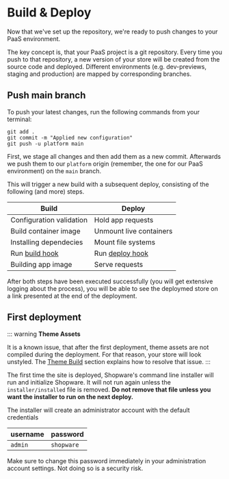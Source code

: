 # Build & Deploy

Now that we've set up the repository, we're ready to push changes to your PaaS environment.

The key concept is, that your PaaS project is a git repository. Every time you push to that repository, a new version of your store will be created from the source code and deployed. Different environments (e.g. dev-previews, staging and production) are mapped by corresponding branches.

## Push main branch

To push your latest changes, run the following commands from your terminal:

```bash{3}
git add .
git commit -m "Applied new configuration"
git push -u platform main
```

First, we stage all changes and then add them as a new commit. Afterwards we push them to our `platform` origin (remember, the one for our PaaS environment) on the `main` branch.

This will trigger a new build with a subsequent deploy, consisting of the following (and more) steps.

| Build | Deploy |
| --- | --- |
| Configuration validation | Hold app requests |
| Build container image | Unmount live containers |
| Installing dependecies | Mount file systems |
| Run [build hook](./setup-template.md#build-hook) | Run [deploy hook](./setup-template.md#deploy-hook) |
| Building app image | Serve requests |

After both steps have been executed successfully (you will get extensive logging about the process), you will be able to see the deploymed store on a link presented at the end of the deployment.

## First deployment

::: warning
**Theme Assets**

It is a known issue, that after the first deployment, theme assets are not compiled during the deployment. For that reason, your store will look unstyled. The [Theme Build](./theme-build.md) section explains how to resolve that issue.
:::

The first time the site is deployed, Shopware's command line installer will run and initialize Shopware. It will not run again unless the `installer/installed` file is removed. **Do not remove that file unless you want the installer to run on the next deploy.**

The installer will create an administrator account with the default credentials

| username | password |
|---|---|
| `admin` | `shopware` |

Make sure to change this password immediately in your administration account settings. Not doing so is a security risk.

